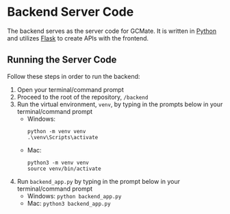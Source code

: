 # Backend Server Code
The backend serves as the server code for GCMate. It is written in [Python](https://www.python.org/) and utilizes [Flask](https://flask.palletsprojects.com/en/2.2.x/) to create APIs with the frontend. 

## Running the Server Code 
Follow these steps in order to run the backend: 
1. Open your terminal/command prompt 
2. Proceed to the root of the repository, `/backend`
3. Run the virtual environment, `venv`, by typing in the prompts below in your terminal/command prompt
   -   Windows: 
       ```
       python -m venv venv
       .\venv\Scripts\activate
       ```
   -   Mac:    
       ```
       python3 -m venv venv
       source venv/bin/activate
       ```
4. Run `backend_app.py` by typing in the prompt below in your terminal/command prompt 
   -   Windows: `python backend_app.py`
   -   Mac: `python3 backend_app.py`    
     